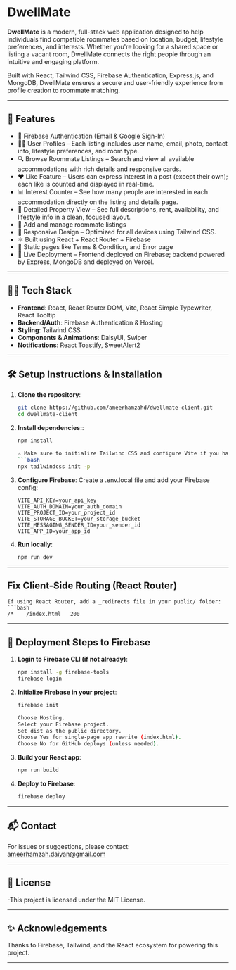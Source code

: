 # DwellMate 

**DwellMate** is a modern, full-stack web application designed to help individuals find compatible roommates based on location, budget, lifestyle preferences, and interests. Whether you're looking for a shared space or listing a vacant room, DwellMate connects the right people through an intuitive and engaging platform.

Built with React, Tailwind CSS, Firebase Authentication, Express.js, and MongoDB, DwellMate ensures a secure and user-friendly experience from profile creation to roommate matching.

---

## 🚀 Features

- 🔐 Firebase Authentication (Email & Google Sign-In)
- 🧑‍💼 User Profiles – Each listing includes user name, email, photo, contact info, lifestyle preferences, and room type.
- 🔍 Browse Roommate Listings – Search and view all available accommodations with rich details and responsive cards.
- ❤️ Like Feature – Users can express interest in a post (except their own); each like is counted and displayed in real-time.
- 📊 Interest Counter – See how many people are interested in each accommodation directly on the listing and details page.
- 📌 Detailed Property View – See full descriptions, rent, availability, and lifestyle info in a clean, focused layout.
- 📝 Add and manage roommate listings
- 🎨 Responsive Design – Optimized for all devices using Tailwind CSS.
- ⚛️ Built using React + React Router + Firebase
- 📄 Static pages like Terms & Condition, and Error page
- 🚀 Live Deployment – Frontend deployed on Firebase; backend powered by Express, MongoDB and deployed on Vercel.

---

## 🧑‍💻 Tech Stack

- **Frontend**: React, React Router DOM, Vite, React Simple Typewriter, React Tooltip
- **Backend/Auth**: Firebase Authentication & Hosting
- **Styling**: Tailwind CSS
- **Components & Animations**: DaisyUI, Swiper
- **Notifications**: React Toastify, SweetAlert2

---

## 🛠️ Setup Instructions & Installation

1. **Clone the repository**:
   ```bash
   git clone https://github.com/ameerhamzahd/dwellmate-client.git
   cd dwellmate-client


2. **Install dependencies:**:
    ```bash
    npm install

    ⚠️ Make sure to initialize Tailwind CSS and configure Vite if you haven’t already. For example, after installing, run:
    ```bash
    npx tailwindcss init -p

3. **Configure Firebase**:
    Create a .env.local file and add your Firebase config:
    ```env
    VITE_API_KEY=your_api_key
    VITE_AUTH_DOMAIN=your_auth_domain
    VITE_PROJECT_ID=your_project_id
    VITE_STORAGE_BUCKET=your_storage_bucket
    VITE_MESSAGING_SENDER_ID=your_sender_id
    VITE_APP_ID=your_app_id

4. **Run locally**:
    ```bash
    npm run dev

---

## Fix Client-Side Routing (React Router)
    If using React Router, add a _redirects file in your public/ folder:
    ```bash
    /*    /index.html   200

---

## 🚀 Deployment Steps to Firebase

1. **Login to Firebase CLI (if not already)**:
    ```bash
    npm install -g firebase-tools
    firebase login

2. **Initialize Firebase in your project**:
    ```bash
    firebase init

    Choose Hosting.
    Select your Firebase project.
    Set dist as the public directory.
    Choose Yes for single-page app rewrite (index.html).
    Choose No for GitHub deploys (unless needed).

3. **Build your React app**:
    ```bash
    npm run build

4. **Deploy to Firebase**:
    ```bash
    firebase deploy

---

## 📬 Contact

For issues or suggestions, please contact: ameerhamzah.daiyan@gmail.com

---

## 📄 License

-This project is licensed under the MIT License.

---

## ✨ Acknowledgements

Thanks to Firebase, Tailwind, and the React ecosystem for powering this project.

---